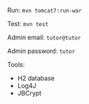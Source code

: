 Run: `mvn tomcat7:run-war`

Test: `mvn test`

Admin email: `tutor@tutor`

Admin password: `tutor`

Tools:
* H2 database
* Log4J
* JBCrypt